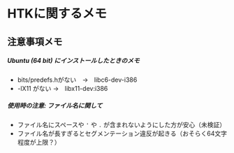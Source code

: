 HTKに関するメモ
===============

注意事項メモ
------------
##### Ubuntu (64 bit) にインストールしたときのメモ
+ bits/predefs.hがない　→　libc6-dev-i386 
+ -lX11 がない →　libx11-dev:i386

##### 使用時の注意: ファイル名に関して
+ ファイル名にスペースや `'` や `.` が含まれないようにした方が安心（未検証）
+ ファイル名が長すぎるとセグメンテーション違反が起きる（おそらく64文字程度が上限？）
